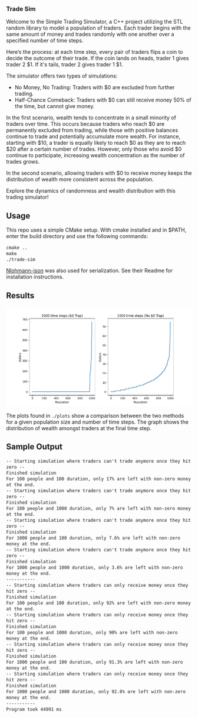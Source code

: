 ### Trade Sim

Welcome to the Simple Trading Simulator, a C++ project utilizing the STL random library to model a population of traders. Each trader begins with the same amount of money and trades randomly with one another over a specified number of time steps.

Here’s the process: at each time step, every pair of traders flips a coin to decide the outcome of their trade. If the coin lands on heads, trader 1 gives trader 2 $1. If it's tails, trader 2 gives trader 1 $1.

The simulator offers two types of simulations:

- No Money, No Trading: Traders with $0 are excluded from further trading.
- Half-Chance Comeback: Traders with $0 can still receive money 50% of the time, but cannot give money.

In the first scenario, wealth tends to concentrate in a small minority of traders over time. This occurs because traders who reach $0 are permanently excluded from trading, while those with positive balances continue to trade and potentially accumulate more wealth. For instance, starting with $10, a trader is equally likely to reach $0 as they are to reach $20 after a certain number of trades. However, only those who avoid $0 continue to participate, increasing wealth concentration as the number of trades grows.

In the second scenario, allowing traders with $0 to receive money keeps the distribution of wealth more consistent across the population.

Explore the dynamics of randomness and wealth distribution with this trading simulator!

## Usage

This repo uses a simple CMake setup. With cmake installed and in $PATH, enter the build directory and use the following commands:

```
cmake ..
make
./trade-sim
```

[Nlohmann-json](https://github.com/nlohmann/json) was also used for serialization. See their Readme for installation instructions.

## Results

![Distribution of wealth across 1000 individuals after 1000 time steps.](./plots/1000.png "Distribution of wealth across 1000 individuals after 1000 time steps.")

The plots found in `./plots` show a comparison between the two methods for a given population size and number of time steps. The graph shows the distribution of wealth amongst traders at the final time step.


## Sample Output

```
-- Starting simulation where traders can't trade anymore once they hit zero --
Finished simulation
For 100 people and 100 duration, only 17% are left with non-zero money at the end.
-- Starting simulation where traders can't trade anymore once they hit zero --
Finished simulation
For 100 people and 1000 duration, only 7% are left with non-zero money at the end.
-- Starting simulation where traders can't trade anymore once they hit zero --
Finished simulation
For 1000 people and 100 duration, only 7.6% are left with non-zero money at the end.
-- Starting simulation where traders can't trade anymore once they hit zero --
Finished simulation
For 1000 people and 1000 duration, only 3.6% are left with non-zero money at the end.
-----------
-- Starting simulation where traders can only receive money once they hit zero --
Finished simulation
For 100 people and 100 duration, only 92% are left with non-zero money at the end.
-- Starting simulation where traders can only receive money once they hit zero --
Finished simulation
For 100 people and 1000 duration, only 90% are left with non-zero money at the end.
-- Starting simulation where traders can only receive money once they hit zero --
Finished simulation
For 1000 people and 100 duration, only 91.3% are left with non-zero money at the end.
-- Starting simulation where traders can only receive money once they hit zero --
Finished simulation
For 1000 people and 1000 duration, only 92.8% are left with non-zero money at the end.
-----------
Program took 44991 ms
```